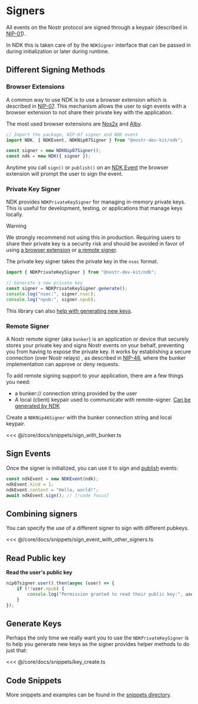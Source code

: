 # Signers

All events on the Nostr protocol are signed through a keypair 
(described in [NIP-01](https://nostr-nips.com/nip-01#events-and-signatures)).

In NDK this is taken care of by the `NDKSigner` interface that can be passed in during initialization or later during
runtime.

## Different Signing Methods

### Browser Extensions

A common way to use NDK is to use a browser extension which is described in [NIP-07](https://nostr-nips.com/nip-07). 
This mechanism allows the user to sign events with a browser extension to not share their private key 
with the application. 

The most used browser extensions are [Nos2x](https://github.com/fiatjaf/nos2x) and [Alby](https://getalby.com/alby-extension).

```ts
// Import the package, NIP-07 signer and NDK event
import NDK, { NDKEvent, NDKNip07Signer } from "@nostr-dev-kit/ndk";

const signer = new NDKNip07Signer();
const ndk = new NDK({ signer });
```

Anytime you call `sign()` or `publish()` on an [NDK Event](/core/docs/fundamentals/events.html) the browser
extension will prompt the user to sign the event.

### Private Key Signer

NDK provides `NDKPrivateKeySigner` for managing in-memory private keys. This is useful for development, testing, or applications that manage keys locally.

> [!WARNING]
> We strongly recommend not using this in production. Requiring users to share their private key is a security
> risk and should be avoided in favor of using [a browser extension](/core/docs/fundamentals/signers.html#browser-extensions) 
> or [a remote signer](/core/docs/fundamentals/signers.html#remote-signer).

The private key signer takes the private key in the `nsec` format.

```ts
import { NDKPrivateKeySigner } from "@nostr-dev-kit/ndk";

// Generate a new private key
const signer = NDKPrivateKeySigner.generate();
console.log("nsec:", signer.nsec);
console.log("npub:", signer.npub);
```

This library can also [help with generating new keys](/core/docs/fundamentals/signers.html#generate-keys).


### Remote Signer

A Nostr remote signer (aka `bunker`) is an application or device that securely stores your private key and signs Nostr
events on
your behalf, preventing you from having to expose the private key. It works by establishing a secure connection (over
Nostr relays)
, as described in [NIP-46](https://github.com/nostr-protocol/nips/blob/master/46.md), where the bunker implementation
can approve
or deny requests.

To add remote signing support to your application, there are a few things you need:

* a bunker:// connection string provided by the user
* A local (client) keypair used to communicate with
  remote-signer. [Can be generated by NDK](/core/docs/fundamentals/signers.html#generate-keys)

Create a `NDKNip46Signer` with the bunker connection string and local keypair.

<<< @/core/docs/snippets/sign_with_bunker.ts

## Sign Events

Once the signer is initialized, you can use it to sign and [publish](/core/docs/fundamentals/publishing.html) events:

```ts
const ndkEvent = new NDKEvent(ndk);
ndkEvent.kind = 1;
ndkEvent.content = "Hello, world!";
await ndkEvent.sign(); // [!code focus]
```

## Combining signers

You can specify the use of a different signer to sign with different pubkeys.

<<< @/core/docs/snippets/sign_event_with_other_signers.ts

## Read Public key


**Read the user's public key**

```ts
nip07signer.user().then(async (user) => {
    if (!!user.npub) {
        console.log("Permission granted to read their public key:", user.npub);
    }
});
```

## Generate Keys

Perhaps the only time we really want you to use the `NDKPrivateKeySigner` is to help you generate new keys as the signer
provides helper methods to do just that:

<<< @/core/docs/snippets/key_create.ts

## Code Snippets

More snippets and examples can be found in the [snippets directory](/docs/snippets.md).

<!--@include: @/docs/snippets/signers.md -->

